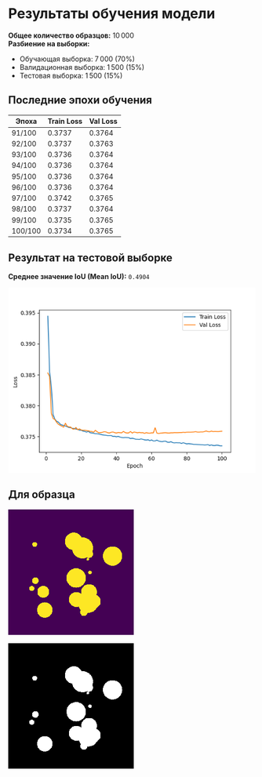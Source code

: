 # Результаты обучения модели

**Общее количество образцов:** 10 000  
**Разбиение на выборки:**
- Обучающая выборка: 7 000 (70%)
- Валидационная выборка: 1 500 (15%)
- Тестовая выборка: 1 500 (15%)

## Последние эпохи обучения

| Эпоха | Train Loss | Val Loss |
|-------|------------|----------|
| 91/100 | 0.3737 | 0.3764 |
| 92/100 | 0.3737 | 0.3763 |
| 93/100 | 0.3736 | 0.3764 |
| 94/100 | 0.3736 | 0.3764 |
| 95/100 | 0.3736 | 0.3764 |
| 96/100 | 0.3736 | 0.3764 |
| 97/100 | 0.3742 | 0.3765 |
| 98/100 | 0.3737 | 0.3764 |
| 99/100 | 0.3735 | 0.3765 |
| 100/100 | 0.3734 | 0.3765 |

## Результат на тестовой выборке

**Среднее значение IoU (Mean IoU):** `0.4904`

![Loss проекта](https://github.com/drandule/DataScience/blob/main/module_7/unet/loss_plot3.png)

## Для  образца

![Входная](https://github.com/drandule/DataScience/blob/main/module_7/unet/test/00000.png)

![предсказание](https://github.com/drandule/DataScience/blob/main/module_7/unet/prediction/00000.png)

